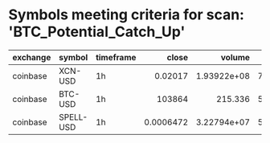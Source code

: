 # Symbols meeting criteria for scan: 'BTC_Potential_Catch_Up'

| exchange   | symbol    | timeframe   |          close |        volume |     RSI |    zscore |       %B |   ATRstretch |   VWAPgap |   VWAPgap_daily |   BTC_rel_zscore |   VolumeZScore |     RVOL |       BBW |     ADX |   delta_RSI |   delta_zscore |   delta_RVOL |   delta_VWAPgap |   delta_VWAPgap_daily |   delta_BBW |   delta_BTC_rel_zscore |   delta_VolumeZScore |   delta_%B |   delta_ATRstretch |   delta_ADX |   flags_met |
|:-----------|:----------|:------------|---------------:|--------------:|--------:|----------:|---------:|-------------:|----------:|----------------:|-----------------:|---------------:|---------:|----------:|--------:|------------:|---------------:|-------------:|----------------:|----------------------:|------------:|-----------------------:|---------------------:|-----------:|-------------------:|------------:|------------:|
| coinbase   | XCN-USD   | 1h          |      0.02017   |   1.93922e+08 | 77.8132 |  4.16632  | 1.20261  |      4.49805 | 0.112215  |      0.0827493  |         4.35417  |       1.09453  | 2.90956  | 0.240683  | 28.046  |    30.5065  |       4.66034  |     2.57714  |       0.12713   |            0.0827493  |  0.18932    |                5.33309 |             2.03416  | 0.72751    |           4.41566  |    10.5921  |           3 |
| coinbase   | BTC-USD   | 1h          | 103864         | 215.336       | 57.6886 |  0.892058 | 0.869749 |      1.51026 | 0.158222  |      0.00833216 |       nan        |      -0.549907 | 0.646643 | 0.0283517 | 20.5254 |     4.99217 |       0.418822 |     0.263811 |      -0.0134327 |            0.00833216 |  0.00187367 |              nan       |             0.528135 | 0.300216   |           1.1867   |     3.88384 |           2 |
| coinbase   | SPELL-USD | 1h          |      0.0006472 |   3.22794e+07 | 50.6836 | -0.444439 | 0.729031 |      0.67912 | 0.0671978 |      0.00890351 |        -0.664345 |      -0.512828 | 0.394673 | 0.0704717 | 17.2062 |    -5.49978 |      -1.16897  |    -0.381383 |      -0.0602032 |            0.00890351 | -0.021405   |               -1.39345 |            -0.233916 | 0.00683679 |          -0.510267 |    -2.55888 |           2 |
